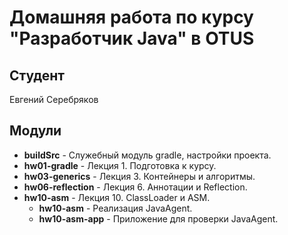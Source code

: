# Домашняя работа по курсу "Разработчик Java" в OTUS

## Студент

Евгений Серебряков<br>

## Модули

* **buildSrc** - Служебный модуль gradle, настройки проекта.
* **hw01-gradle** - Лекция 1. Подготовка к курсу.
* **hw03-generics** - Лекция 3. Контейнеры и алгоритмы.
* **hw06-reflection** - Лекция 6. Аннотации и Reflection.
* **hw10-asm** - Лекция 10. ClassLoader и  ASM.
    * **hw10-asm** - Реализация JavaAgent.
    * **hw10-asm-app** - Приложение для проверки JavaAgent. 


